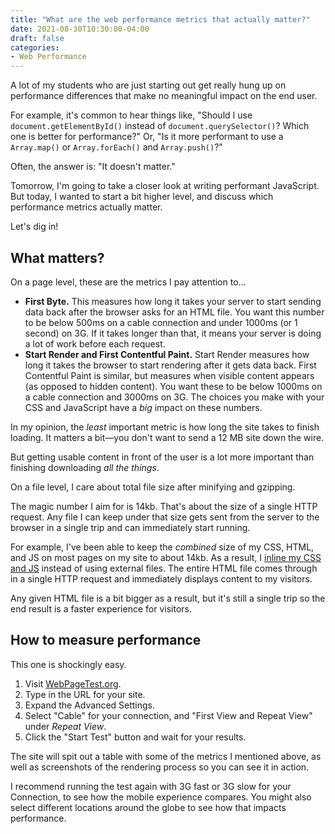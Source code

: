 ```yaml
---
title: "What are the web performance metrics that actually matter?"
date: 2021-08-30T10:30:00-04:00
draft: false
categories:
- Web Performance
---
```


A lot of my students who are just starting out get really hung up on performance differences that make no meaningful impact on the end user.

For example, it's common to hear things like, "Should I use `document.getElementById()` instead of `document.querySelector()`? Which one is better for performance?" Or, "Is it more performant to use a `Array.map()` or `Array.forEach()` and `Array.push()`?"

Often, the answer is: "It doesn't matter."

Tomorrow, I'm going to take a closer look at writing performant JavaScript. But today, I wanted to start a bit higher level, and discuss which performance metrics actually matter.

Let's dig in!

## What matters?

On a page level, these are the metrics I pay attention to...

- **First Byte.** This measures how long it takes your server to start sending data back after the browser asks for an HTML file. You want this number to be below 500ms on a cable connection and under 1000ms (or 1 second) on 3G. If it takes longer than that, it means your server is doing a lot of work before each request.
- **Start Render and First Contentful Paint.** Start Render measures how long it takes the browser to start rendering after it gets data back. First Contentful Paint is similar, but measures when visible content appears (as opposed to hidden content). You want these to be below 1000ms on a cable connection and 3000ms on 3G. The choices you make with your CSS and JavaScript have a _big_ impact on these numbers.

In my opinion, the _least_ important metric is how long the site takes to finish loading. It matters a bit&mdash;you don't want to send a 12 MB site down the wire.

But getting usable content in front of the user is a lot more important than finishing downloading _all the things_.

On a file level, I care about total file size after minifying and gzipping.

The magic number I aim for is 14kb. That's about the size of a single HTTP request. Any file I can keep under that size gets sent from the server to the browser in a single trip and can immediately start running.

For example, I've been able to keep the _combined_ size of my CSS, HTML, and JS on most pages on my site to about 14kb. As a result, I [inline my CSS and JS](/inlining-literally-everything-for-better-performance/) instead of using external files. The entire HTML file comes through in a single HTTP request and immediately displays content to my visitors.

Any given HTML file is a bit bigger as a result, but it's still a single trip so the end result is a faster experience for visitors.

## How to measure performance

This one is shockingly easy.

1. Visit [WebPageTest.org](https://webpagetest.org/).
2. Type in the URL for your site.
3. Expand the Advanced Settings.
4. Select "Cable" for your connection, and "First View and Repeat View" under _Repeat View_.
5. Click the "Start Test" button and wait for your results.

The site will spit out a table with some of the metrics I mentioned above, as well as screenshots of the rendering process so you can see it in action.

I recommend running the test again with 3G fast or 3G slow for your Connection, to see how the mobile experience compares. You might also select different locations around the globe to see how that impacts performance.